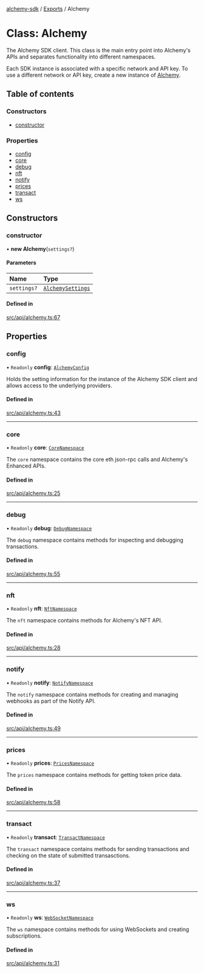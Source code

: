[alchemy-sdk](../README.md) / [Exports](../modules.md) / Alchemy

# Class: Alchemy

The Alchemy SDK client. This class is the main entry point into Alchemy's
APIs and separates functionality into different namespaces.

Each SDK instance is associated with a specific network and API key. To use a
different network or API key, create a new instance of [Alchemy](Alchemy.md).

## Table of contents

### Constructors

- [constructor](Alchemy.md#constructor)

### Properties

- [config](Alchemy.md#config)
- [core](Alchemy.md#core)
- [debug](Alchemy.md#debug)
- [nft](Alchemy.md#nft)
- [notify](Alchemy.md#notify)
- [prices](Alchemy.md#prices)
- [transact](Alchemy.md#transact)
- [ws](Alchemy.md#ws)

## Constructors

### constructor

• **new Alchemy**(`settings?`)

#### Parameters

| Name | Type |
| :------ | :------ |
| `settings?` | [`AlchemySettings`](../interfaces/AlchemySettings.md) |

#### Defined in

[src/api/alchemy.ts:67](https://github.com/stanleyjones/alchemy-sdk-js/blob/1bebd8bb/src/api/alchemy.ts#L67)

## Properties

### config

• `Readonly` **config**: [`AlchemyConfig`](AlchemyConfig.md)

Holds the setting information for the instance of the Alchemy SDK client
and allows access to the underlying providers.

#### Defined in

[src/api/alchemy.ts:43](https://github.com/stanleyjones/alchemy-sdk-js/blob/1bebd8bb/src/api/alchemy.ts#L43)

___

### core

• `Readonly` **core**: [`CoreNamespace`](CoreNamespace.md)

The `core` namespace contains the core eth json-rpc calls and Alchemy's
Enhanced APIs.

#### Defined in

[src/api/alchemy.ts:25](https://github.com/stanleyjones/alchemy-sdk-js/blob/1bebd8bb/src/api/alchemy.ts#L25)

___

### debug

• `Readonly` **debug**: [`DebugNamespace`](DebugNamespace.md)

The `debug` namespace contains methods for inspecting and debugging
transactions.

#### Defined in

[src/api/alchemy.ts:55](https://github.com/stanleyjones/alchemy-sdk-js/blob/1bebd8bb/src/api/alchemy.ts#L55)

___

### nft

• `Readonly` **nft**: [`NftNamespace`](NftNamespace.md)

The `nft` namespace contains methods for Alchemy's NFT API.

#### Defined in

[src/api/alchemy.ts:28](https://github.com/stanleyjones/alchemy-sdk-js/blob/1bebd8bb/src/api/alchemy.ts#L28)

___

### notify

• `Readonly` **notify**: [`NotifyNamespace`](NotifyNamespace.md)

The `notify` namespace contains methods for creating and managing webhooks
as part of the Notify API.

#### Defined in

[src/api/alchemy.ts:49](https://github.com/stanleyjones/alchemy-sdk-js/blob/1bebd8bb/src/api/alchemy.ts#L49)

___

### prices

• `Readonly` **prices**: [`PricesNamespace`](PricesNamespace.md)

The `prices` namespace contains methods for getting token price data.

#### Defined in

[src/api/alchemy.ts:58](https://github.com/stanleyjones/alchemy-sdk-js/blob/1bebd8bb/src/api/alchemy.ts#L58)

___

### transact

• `Readonly` **transact**: [`TransactNamespace`](TransactNamespace.md)

The `transact` namespace contains methods for sending transactions and
checking on the state of submitted transasctions.

#### Defined in

[src/api/alchemy.ts:37](https://github.com/stanleyjones/alchemy-sdk-js/blob/1bebd8bb/src/api/alchemy.ts#L37)

___

### ws

• `Readonly` **ws**: [`WebSocketNamespace`](WebSocketNamespace.md)

The `ws` namespace contains methods for using WebSockets and creating subscriptions.

#### Defined in

[src/api/alchemy.ts:31](https://github.com/stanleyjones/alchemy-sdk-js/blob/1bebd8bb/src/api/alchemy.ts#L31)
